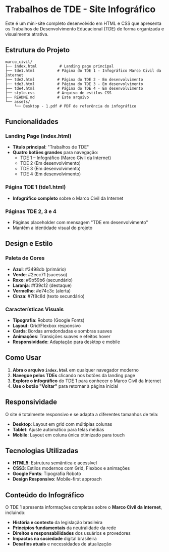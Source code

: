 # Trabalhos de TDE - Site Infográfico

Este é um mini-site completo desenvolvido em HTML e CSS que apresenta os Trabalhos de Desenvolvimento Educacional (TDE) de forma organizada e visualmente atrativa.

##  Estrutura do Projeto

```
marco_civil/
├── index.html          # Landing page principal
├── tde1.html          # Página do TDE 1 - Infográfico Marco Civil da Internet
├── tde2.html          # Página do TDE 2 - Em desenvolvimento
├── tde3.html          # Página do TDE 3 - Em desenvolvimento
├── tde4.html          # Página do TDE 4 - Em desenvolvimento
├── style.css          # Arquivo de estilos CSS
├── README.md          # Este arquivo
└── assets/
    └── Desktop - 1.pdf # PDF de referência do infográfico
```

##  Funcionalidades

### Landing Page (index.html)
- **Título principal**: "Trabalhos de TDE"
- **Quatro botões grandes** para navegação:
  - TDE 1 – Infográfico (Marco Civil da Internet)
  - TDE 2 (Em desenvolvimento)
  - TDE 3 (Em desenvolvimento)
  - TDE 4 (Em desenvolvimento)

### Página TDE 1 (tde1.html)
- **Infográfico completo** sobre o Marco Civil da Internet

### Páginas TDE 2, 3 e 4
- Páginas placeholder com mensagem "TDE em desenvolvimento"
- Mantêm a identidade visual do projeto

## Design e Estilo

### Paleta de Cores
- **Azul**: #3498db (primário)
- **Verde**: #2ecc71 (sucesso)
- **Roxo**: #9b59b6 (secundário)
- **Laranja**: #f39c12 (destaque)
- **Vermelho**: #e74c3c (alerta)
- **Cinza**: #7f8c8d (texto secundário)

### Características Visuais
- **Tipografia**: Roboto (Google Fonts)
- **Layout**: Grid/Flexbox responsivo
- **Cards**: Bordas arredondadas e sombras suaves
- **Animações**: Transições suaves e efeitos hover
- **Responsividade**: Adaptação para desktop e mobile

##  Como Usar

1. **Abra o arquivo `index.html`** em qualquer navegador moderno
2. **Navegue pelos TDEs** clicando nos botões da landing page
3. **Explore o infográfico** do TDE 1 para conhecer o Marco Civil da Internet
4. **Use o botão "Voltar"** para retornar à página inicial

##  Responsividade

O site é totalmente responsivo e se adapta a diferentes tamanhos de tela:
- **Desktop**: Layout em grid com múltiplas colunas
- **Tablet**: Ajuste automático para telas médias
- **Mobile**: Layout em coluna única otimizado para touch

## Tecnologias Utilizadas

- **HTML5**: Estrutura semântica e acessível
- **CSS3**: Estilos modernos com Grid, Flexbox e animações
- **Google Fonts**: Tipografia Roboto
- **Design Responsivo**: Mobile-first approach

## Conteúdo do Infográfico

O TDE 1 apresenta informações completas sobre o **Marco Civil da Internet**, incluindo:

- **História e contexto** da legislação brasileira
- **Princípios fundamentais** da neutralidade da rede
- **Direitos e responsabilidades** dos usuários e provedores
- **Impactos na sociedade** digital brasileira
- **Desafios atuais** e necessidades de atualização

